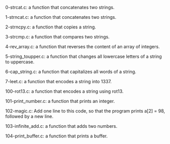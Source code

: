 0-strcat.c: a function that concatenates two strings.

1-strncat.c: a function that concatenates two strings.

2-strncpy.c: a function that copies a string.

3-strcmp.c: a function that compares two strings.

4-rev_array.c: a function that reverses the content of an array of integers.

5-string_toupper.c: a function that changes all lowercase letters of a string to
uppercase.

6-cap_string.c: a function that capitalizes all words of a string.

7-leet.c: a function that encodes a string into 1337.

100-rot13.c: a function that encodes a string using rot13.

101-print_number.c: a function that prints an integer.

102-magic.c: Add one line to this code, so that the program prints a[2] = 98,
followed by a new line.

103-infinite_add.c: a function that adds two numbers.

104-print_buffer.c: a function that prints a buffer.
